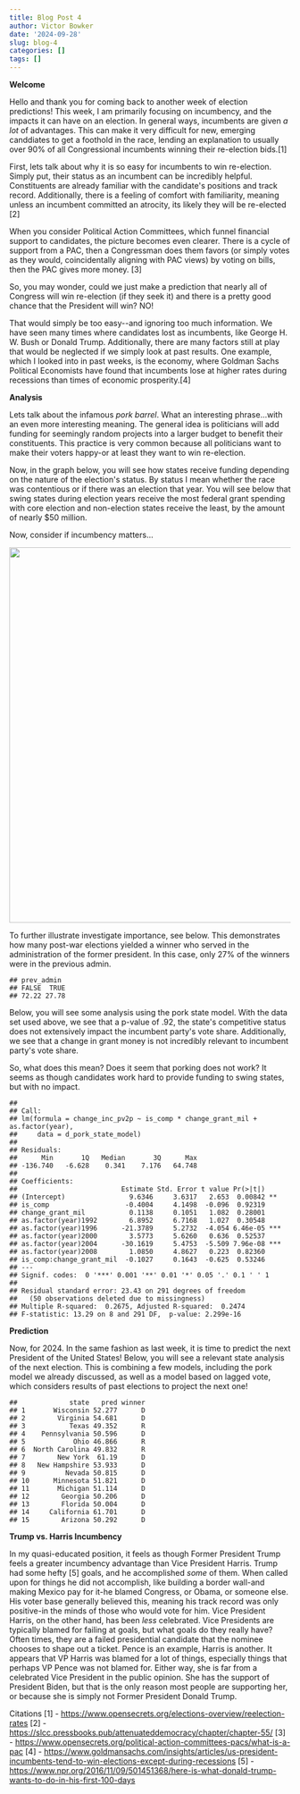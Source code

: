 ```yaml
---
title: Blog Post 4
author: Victor Bowker
date: '2024-09-28'
slug: blog-4
categories: []
tags: []
---
```


**Welcome**


Hello and thank you for coming back to another week of election predictions! This week, I am primarily focusing on incumbency, and the impacts it can have on an election. In general ways, incumbents are given _a lot_ of advantages. This can make it very difficult for new, emerging canddiates to get a foothold in the race, lending an explanation to usually over 90% of all Congressional incumbents winning their re-election bids.[1]

First, lets talk about why it is so easy for incumbents to win re-election. Simply put, their status as an incumbent can be incredibly helpful. Constituents are already familiar with the candidate's positions and track record. Additionally, there is a feeling of comfort with familiarity, meaning unless an incumbent committed an atrocity, its likely they will be re-elected [2]

When you consider Political Action Committees, which funnel financial support to candidates, the picture becomes even clearer. There is a cycle of support from a PAC, then a Congressman does them favors (or simply votes as they would, coincidentally aligning with PAC views) by voting on bills, then the PAC gives more money. [3]

So, you may wonder, could we just make a prediction that nearly all of Congress will win re-election (if they seek it) and there is a pretty good chance that the President will win? NO!

That would simply be too easy--and ignoring too much information. We have seen many times where candidates lost as incumbents, like George H. W. Bush or Donald Trump. Additionally, there are many factors still at play that would be neglected if we simply look at past results. One example, which I looked into in past weeks, is the economy, where Goldman Sachs Political Economists have found that incumbents lose at higher rates during recessions than times of economic prosperity.[4]





**Analysis**

Lets talk about the infamous _pork barrel_. What an interesting phrase...with an even more interesting meaning. The general idea is politicians will add funding for seemingly random projects into a larger budget to benefit their constituents. This practice is very common because all politicians want to make their voters happy-or at least they want to win re-election. 

Now, in the graph below, you will see how states receive funding depending on the nature of the election's status. By status I mean whether the race was contentious or if there was an election that year. You will see below that swing states during election years receive the most federal grant spending with core election and non-election states receive the least, by the amount of nearly $50 million. 

Now, consider if incumbency matters...























<img src="{{< blogdown/postref >}}index_files/figure-html/unnamed-chunk-12-1.png" width="672" />

To further illustrate investigate importance, see below. This demonstrates how many post-war elections yielded a winner who served in the administration of the former president. In this case, only 27% of the winners were in the previous admin. 


```
## prev_admin
## FALSE  TRUE 
## 72.22 27.78
```





Below, you will see some analysis using the pork state model. With the data set used above, we see that a p-value of .92, the state's competitive status does not extensively impact the incumbent party's vote share. Additionally, we see that a change in grant money is not incredibly relevant to incumbent party's vote share.

So, what does this mean? Does it seem that porking does not work? It seems as though candidates work hard to provide funding to swing states, but with no impact.


```
## 
## Call:
## lm(formula = change_inc_pv2p ~ is_comp * change_grant_mil + as.factor(year), 
##     data = d_pork_state_model)
## 
## Residuals:
##      Min       1Q   Median       3Q      Max 
## -136.740   -6.628    0.341    7.176   64.748 
## 
## Coefficients:
##                          Estimate Std. Error t value Pr(>|t|)    
## (Intercept)                9.6346     3.6317   2.653  0.00842 ** 
## is_comp                   -0.4004     4.1498  -0.096  0.92319    
## change_grant_mil           0.1138     0.1051   1.082  0.28001    
## as.factor(year)1992        6.8952     6.7168   1.027  0.30548    
## as.factor(year)1996      -21.3789     5.2732  -4.054 6.46e-05 ***
## as.factor(year)2000        3.5773     5.6260   0.636  0.52537    
## as.factor(year)2004      -30.1619     5.4753  -5.509 7.96e-08 ***
## as.factor(year)2008        1.0850     4.8627   0.223  0.82360    
## is_comp:change_grant_mil  -0.1027     0.1643  -0.625  0.53246    
## ---
## Signif. codes:  0 '***' 0.001 '**' 0.01 '*' 0.05 '.' 0.1 ' ' 1
## 
## Residual standard error: 23.43 on 291 degrees of freedom
##   (50 observations deleted due to missingness)
## Multiple R-squared:  0.2675,	Adjusted R-squared:  0.2474 
## F-statistic: 13.29 on 8 and 291 DF,  p-value: 2.299e-16
```



















































































**Prediction**

Now, for 2024. In the same fashion as last week, it is time to predict the next President of the United States! Below, you will see a relevant state analysis of the next election. This is combining a few models, including the pork model we already discussed, as well as a model based on lagged vote, which considers results of past elections to project the next one!




```
##             state   pred winner
## 1       Wisconsin 52.277      D
## 2        Virginia 54.681      D
## 3           Texas 49.352      R
## 4    Pennsylvania 50.596      D
## 5            Ohio 46.866      R
## 6  North Carolina 49.832      R
## 7        New York  61.19      D
## 8   New Hampshire 53.933      D
## 9          Nevada 50.815      D
## 10      Minnesota 51.821      D
## 11       Michigan 51.114      D
## 12        Georgia 50.206      D
## 13        Florida 50.004      D
## 14     California 61.701      D
## 15        Arizona 50.292      D
```
      
**Trump vs. Harris Incumbency**

   In my quasi-educated position, it feels as though Former President Trump feels a greater incumbency advantage than Vice President Harris. Trump had some hefty [5] goals, and he accomplished _some_ of them. When called upon for things he did not accomplish, like building a border wall-and making Mexico pay for it-he blamed Congress, or Obama, or someone else. His voter base generally believed this, meaning his track record was only positive-in the minds of those who would vote for him.
   Vice President Harris, on the other hand, has been _less_ celebrated. Vice Presidents are typically blamed for failing at goals, but what goals do they really have? Often times, they are a failed presidential candidate that the nominee chooses to shape out a ticket. Pence is an example, Harris is another. It appears that VP Harris was blamed for a lot of things, especially things that perhaps VP Pence was not blamed for. Either way, she is far from a celebrated Vice President in the public opinion. She has the support of President Biden, but that is the only reason most people are supporting her, or because she is simply not Former President Donald Trump. 

                           
 Citations
 [1] - https://www.opensecrets.org/elections-overview/reelection-rates
 [2] - https://slcc.pressbooks.pub/attenuateddemocracy/chapter/chapter-55/ 
 [3] - https://www.opensecrets.org/political-action-committees-pacs/what-is-a-pac
 [4] - https://www.goldmansachs.com/insights/articles/us-president-incumbents-tend-to-win-elections-except-during-recessions   [5] - https://www.npr.org/2016/11/09/501451368/here-is-what-donald-trump-wants-to-do-in-his-first-100-days                     
                             
                             
